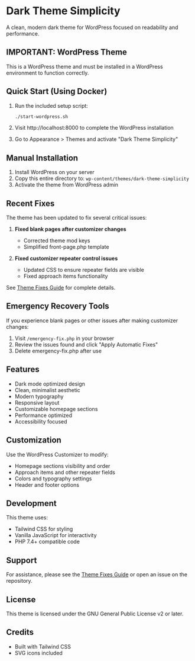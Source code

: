 # Dark Theme Simplicity

A clean, modern dark theme for WordPress focused on readability and performance.

## IMPORTANT: WordPress Theme

This is a WordPress theme and must be installed in a WordPress environment to function correctly. 

## Quick Start (Using Docker)

1. Run the included setup script:
   ```bash
   ./start-wordpress.sh
   ```

2. Visit http://localhost:8000 to complete the WordPress installation

3. Go to Appearance > Themes and activate "Dark Theme Simplicity"

## Manual Installation

1. Install WordPress on your server
2. Copy this entire directory to: `wp-content/themes/dark-theme-simplicity`
3. Activate the theme from WordPress admin

## Recent Fixes

The theme has been updated to fix several critical issues:

1. **Fixed blank pages after customizer changes**
   - Corrected theme mod keys
   - Simplified front-page.php template

2. **Fixed customizer repeater control issues**
   - Updated CSS to ensure repeater fields are visible
   - Fixed approach items functionality

See [Theme Fixes Guide](theme-fixes-guide.md) for complete details.

## Emergency Recovery Tools

If you experience blank pages or other issues after making customizer changes:

1. Visit `/emergency-fix.php` in your browser
2. Review the issues found and click "Apply Automatic Fixes"
3. Delete emergency-fix.php after use

## Features

- Dark mode optimized design
- Clean, minimalist aesthetic
- Modern typography
- Responsive layout
- Customizable homepage sections
- Performance optimized
- Accessibility focused

## Customization

Use the WordPress Customizer to modify:

- Homepage sections visibility and order
- Approach items and other repeater fields
- Colors and typography settings
- Header and footer options

## Development

This theme uses:
- Tailwind CSS for styling
- Vanilla JavaScript for interactivity
- PHP 7.4+ compatible code

## Support

For assistance, please see the [Theme Fixes Guide](theme-fixes-guide.md) or open an issue on the repository.

## License

This theme is licensed under the GNU General Public License v2 or later.

## Credits

- Built with Tailwind CSS
- SVG icons included



